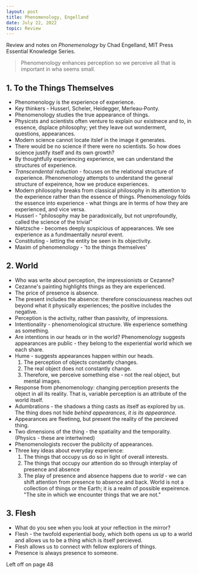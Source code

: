 ```yaml
---
layout: post
title: Phenomenology, Engelland
date: July 22, 2022
topic: Review
---
```


Review and notes on *Phonemenology* by Chad Engelland, MIT Press Essential Knowledge Series.

> Phenomenology enhances perception so we perceive all that is important in wha seems small.

## 1. To the Things Themselves
- Phenomenology is the experience of experience.
- Key thinkers - Husserl, Scheler, Heidegger, Merleau-Ponty.
- Phenomenology studies the true appearance of things.
- Physicsts and scientists often venture to explain our existnece and to, in essence, dsplace philosophy; yet they leave out wonderment, questions, appearances.
- Modern science cannot locate itslef in the image it generates.
- There would be no science if there were no scientists. So how does science justify itself and its own growth?
- By thoughtfully experiencing experience, we can understand the structures of experience.
- *Transcendental reduction* - focuses on the relational structure of experience. Phenomenology attempts to understand the general structure of expeirence, how we produce experiences.
- Modern philosophy breaks from classical philosophy in its attention to the experience rather than the essence of things. Phenomenology folds the essence into experience - what things are in terms of how they are experienced, and vice versa.
- Husserl - "philosophy may be paradoxically, but not unprofoundly, called the science of the trivial"
- Nietzsche - becomes deeply suspicious of appearances. We see experience as a fundmaentally *neural* event.
- Constituting - letting the entity be seen in its objectivity.
- Maxim of phenomenology - 'to the things themselves'

## 2. World
- Who was write about perception, the impressionists or Cezanne?
- Cezanne's painting highlights things as they are experienced.
- The price of presence is absence.
- The present includes the absence: therefore consciousness reaches out beyond what it physically experiences; the positive includes the negative.
- Perception is the activity, rather than passivity, of impressions.
- Intentionality - phenomenological structure. We experience something as something.
- Are intentions in our heads or in the world? Phenomenology suggests appearances are public - they belong to the experiential world which we each share.
- Hume - suggests appearances happen within our heads.
  1. The perception of objects constantly changes.
  2. The real object does not constantly change.
  3. Therefore, we perceive something else - not the real object, but mental images.
- Response from phenomenology: changing perception presents the object in all its reality. That is, variable perception is an attribute of the world itself.
- Adumbrations - the shadows a thing casts as itself as explored by us. The thing does not hide *behind appearances, it is its appearance*.
- Appearances are fleetinng, but present the reality of the percieved thing.
- Two dimensions of the thing - the spatiality and the temporality. (Physics - these are intertwined)
- Phenomenologists recover the publicity of appearances.
- Three key ideas about everyday experience:
  1. The things that occupy us do so in light of overall interests.
  2. The things that occupy our attention do so through interplay of presence and absence
  3. The play of presence and absence happens due to _world_ - we can shift attention from presence to absence and back. World is not a collection of things or the Earth; it is a realm of possible expeirence. "The site in which we encounter things that we are not."

## 3. Flesh
- What do you see when you look at your reflection in the mirror?
- Flesh - the twofold experiential body, which both opens us up to a world and allows us to be a thing which is itself percieved.
- Flesh allows us to connect with fellow explorers of things.
- Presence is always presence to someone.

Left off on page 48


